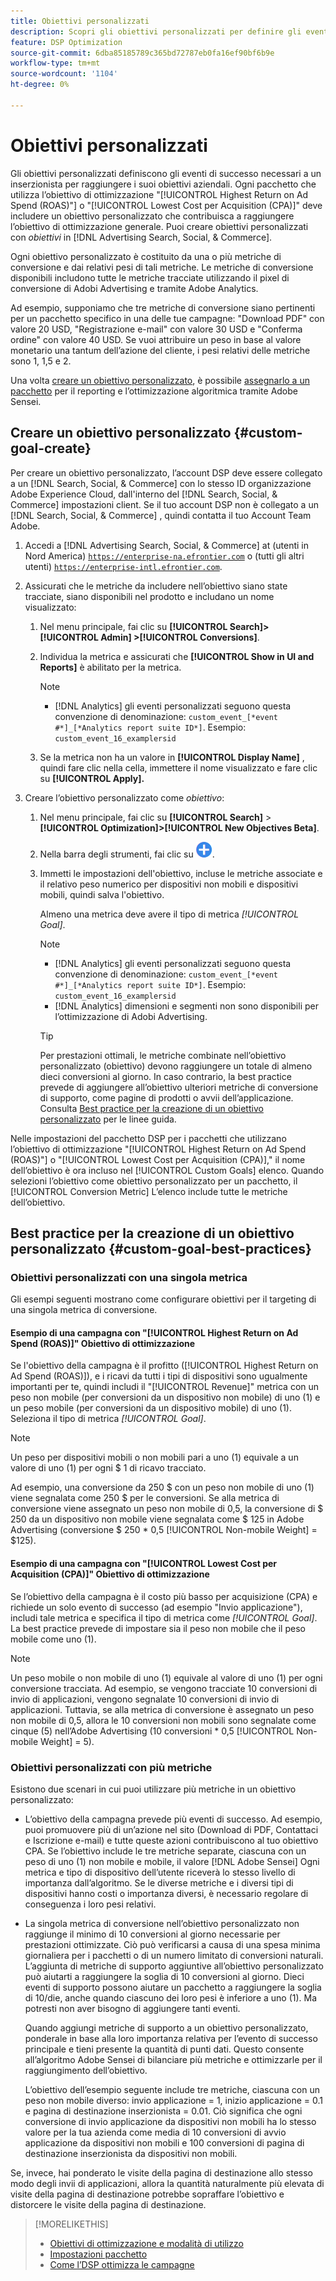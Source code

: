 ```yaml
---
title: Obiettivi personalizzati
description: Scopri gli obiettivi personalizzati per definire gli eventi di successo in pacchetti ottimizzati per il CPA più basso o il ROAS più alto.
feature: DSP Optimization
source-git-commit: 6dba85185789c365bd72787eb0fa16ef90bf6b9e
workflow-type: tm+mt
source-wordcount: '1104'
ht-degree: 0%

---
```


# Obiettivi personalizzati

Gli obiettivi personalizzati definiscono gli eventi di successo necessari a un inserzionista per raggiungere i suoi obiettivi aziendali. Ogni pacchetto che utilizza l’obiettivo di ottimizzazione &quot;[!UICONTROL Highest Return on Ad Spend (ROAS)"] o &quot;[!UICONTROL Lowest Cost per Acquisition (CPA)]&quot; deve includere un obiettivo personalizzato che contribuisca a raggiungere l’obiettivo di ottimizzazione generale. Puoi creare obiettivi personalizzati con *obiettivi* in [!DNL Advertising Search, Social, & Commerce].

<!-- update image or omit it

![custom goals](/help/dsp/assets/objective-goals.png)
 -->

Ogni obiettivo personalizzato è costituito da una o più metriche di conversione e dai relativi pesi di tali metriche. Le metriche di conversione disponibili includono tutte le metriche tracciate utilizzando il pixel di conversione di Adobi Advertising e tramite Adobe Analytics.

Ad esempio, supponiamo che tre metriche di conversione siano pertinenti per un pacchetto specifico in una delle tue campagne: &quot;Download PDF&quot; con valore 20 USD, &quot;Registrazione e-mail&quot; con valore 30 USD e &quot;Conferma ordine&quot; con valore 40 USD. Se vuoi attribuire un peso in base al valore monetario una tantum dell’azione del cliente, i pesi relativi delle metriche sono 1, 1,5 e 2.

Una volta [creare un obiettivo personalizzato](#custom-goal-create), è possibile [assegnarlo a un pacchetto](/help/dsp/campaign-management/packages/package-settings.md) per il reporting e l’ottimizzazione algoritmica tramite Adobe Sensei.

## Creare un obiettivo personalizzato {#custom-goal-create}

Per creare un obiettivo personalizzato, l’account DSP deve essere collegato a un [!DNL Search, Social, & Commerce] con lo stesso ID organizzazione Adobe Experience Cloud, dall&#39;interno del [!DNL Search, Social, & Commerce] impostazioni client. Se il tuo account DSP non è collegato a un [!DNL Search, Social, & Commerce] , quindi contatta il tuo Account Team Adobe.

1. Accedi a [!DNL Advertising Search, Social, & Commerce] at (utenti in Nord America) [`https://enterprise-na.efrontier.com`](https://enterprise-na.efrontier.com) o (tutti gli altri utenti) [`https://enterprise-intl.efrontier.com`](https://enterprise-intl.efrontier.com).

1. Assicurati che le metriche da includere nell’obiettivo siano state tracciate, siano disponibili nel prodotto e includano un nome visualizzato:

   1. Nel menu principale, fai clic su **[!UICONTROL Search]> [!UICONTROL Admin] >[!UICONTROL Conversions]**.

   1. Individua la metrica e assicurati che **[!UICONTROL Show in UI and Reports]** è abilitato per la metrica.

      >[!NOTE]
      >
      >* [!DNL Analytics] gli eventi personalizzati seguono questa convenzione di denominazione: `custom_event_[*event #*]_[*Analytics report suite ID*]`. Esempio: `custom_event_16_examplersid`

   1. Se la metrica non ha un valore in **[!UICONTROL Display Name]** , quindi fare clic nella cella, immettere il nome visualizzato e fare clic su **[!UICONTROL Apply].**

1. Creare l’obiettivo personalizzato come *obiettivo*:

   1. Nel menu principale, fai clic su **[!UICONTROL Search]** > **[!UICONTROL Optimization]>[!UICONTROL New Objectives Beta]**.

   1. Nella barra degli strumenti, fai clic su ![Crea](/help/dsp/assets/create-search-ui.png "Crea").

   1. Immetti le impostazioni dell&#39;obiettivo, incluse le metriche associate e il relativo peso numerico per dispositivi non mobili e dispositivi mobili, quindi salva l&#39;obiettivo.

      Almeno una metrica deve avere il tipo di metrica *[!UICONTROL Goal]*.

      >[!NOTE]
      >
      >* [!DNL Analytics] gli eventi personalizzati seguono questa convenzione di denominazione: `custom_event_[*event #*]_[*Analytics report suite ID*]`. Esempio: `custom_event_16_examplersid`
      >* [!DNL Analytics] dimensioni e segmenti non sono disponibili per l’ottimizzazione di Adobi Advertising.

      >[!TIP]
      >
      >Per prestazioni ottimali, le metriche combinate nell’obiettivo personalizzato (obiettivo) devono raggiungere un totale di almeno dieci conversioni al giorno. In caso contrario, la best practice prevede di aggiungere all’obiettivo ulteriori metriche di conversione di supporto, come pagine di prodotti o avvii dell’applicazione. Consulta [Best practice per la creazione di un obiettivo personalizzato](#custom-goal-best-practices) per le linee guida.

Nelle impostazioni del pacchetto DSP per i pacchetti che utilizzano l’obiettivo di ottimizzazione &quot;[!UICONTROL Highest Return on Ad Spend (ROAS)"] o &quot;[!UICONTROL Lowest Cost per Acquisition (CPA)],&quot; il nome dell’obiettivo è ora incluso nel [!UICONTROL Custom Goals] elenco. Quando selezioni l’obiettivo come obiettivo personalizzato per un pacchetto, il [!UICONTROL Conversion Metric] L’elenco include tutte le metriche dell’obiettivo.

## Best practice per la creazione di un obiettivo personalizzato {#custom-goal-best-practices}

### Obiettivi personalizzati con una singola metrica

Gli esempi seguenti mostrano come configurare obiettivi per il targeting di una singola metrica di conversione.

#### Esempio di una campagna con &quot;[!UICONTROL Highest Return on Ad Spend (ROAS)]&quot; Obiettivo di ottimizzazione

Se l&#39;obiettivo della campagna è il profitto ([!UICONTROL Highest Return on Ad Spend (ROAS)]), e i ricavi da tutti i tipi di dispositivi sono ugualmente importanti per te, quindi includi il &quot;[!UICONTROL Revenue]&quot; metrica con un peso non mobile (per conversioni da un dispositivo non mobile) di uno (1) e un peso mobile (per conversioni da un dispositivo mobile) di uno (1). Seleziona il tipo di metrica *[!UICONTROL Goal]*.

<!-- update image or delete 

![example of a ROAS custom goal with a single conversion metric](/help/dsp/assets/custom-goal-roas.png)

-->

>[!NOTE]
>
> Un peso per dispositivi mobili o non mobili pari a uno (1) equivale a un valore di uno (1) per ogni $ 1 di ricavo tracciato.
>
> Ad esempio, una conversione da 250 $ con un peso non mobile di uno (1) viene segnalata come 250 $ per le conversioni. Se alla metrica di conversione viene assegnato un peso non mobile di 0,5, la conversione di $ 250 da un dispositivo non mobile viene segnalata come $ 125 in Adobe Advertising (conversione $ 250 * 0,5 [!UICONTROL Non-mobile Weight] = $125).

#### Esempio di una campagna con &quot;[!UICONTROL Lowest Cost per Acquisition (CPA)]&quot; Obiettivo di ottimizzazione

Se l’obiettivo della campagna è il costo più basso per acquisizione (CPA) e richiede un solo evento di successo (ad esempio &quot;Invio applicazione&quot;), includi tale metrica e specifica il tipo di metrica come *[!UICONTROL Goal]*. La best practice prevede di impostare sia il peso non mobile che il peso mobile come uno (1).

<!-- update image or delete 

![example of a CPA custom goal with a single conversion metric](/help/dsp/assets/custom-goal-roas.png)

-->

>[!NOTE]
>
> Un peso mobile o non mobile di uno (1) equivale al valore di uno (1) per ogni conversione tracciata. Ad esempio, se vengono tracciate 10 conversioni di invio di applicazioni, vengono segnalate 10 conversioni di invio di applicazioni. Tuttavia, se alla metrica di conversione è assegnato un peso non mobile di 0,5, allora le 10 conversioni non mobili sono segnalate come cinque (5) nell’Adobe Advertising (10 conversioni * 0,5 [!UICONTROL Non-mobile Weight] = 5).

### Obiettivi personalizzati con più metriche

Esistono due scenari in cui puoi utilizzare più metriche in un obiettivo personalizzato:

* L’obiettivo della campagna prevede più eventi di successo. Ad esempio, puoi promuovere più di un’azione nel sito (Download di PDF, Contattaci e Iscrizione e-mail) e tutte queste azioni contribuiscono al tuo obiettivo CPA. Se l’obiettivo include le tre metriche separate, ciascuna con un peso di uno (1) non mobile e mobile, il valore [!DNL Adobe Sensei] Ogni metrica e tipo di dispositivo dell’utente riceverà lo stesso livello di importanza dall’algoritmo. Se le diverse metriche e i diversi tipi di dispositivi hanno costi o importanza diversi, è necessario regolare di conseguenza i loro pesi relativi.

<!-- update image or delete it and adjust the wording above

   ![example of a custom goal with multiple metrics](/help/dsp/assets/custom-goal-multiple-properties.png)

-->

* La singola metrica di conversione nell’obiettivo personalizzato non raggiunge il minimo di 10 conversioni al giorno necessarie per prestazioni ottimizzate. Ciò può verificarsi a causa di una spesa minima giornaliera per i pacchetti o di un numero limitato di conversioni naturali. L’aggiunta di metriche di supporto aggiuntive all’obiettivo personalizzato può aiutarti a raggiungere la soglia di 10 conversioni al giorno. Dieci eventi di supporto possono aiutare un pacchetto a raggiungere la soglia di 10/die, anche quando ciascuno dei loro pesi è inferiore a uno (1). Ma potresti non aver bisogno di aggiungere tanti eventi.

  Quando aggiungi metriche di supporto a un obiettivo personalizzato, ponderale in base alla loro importanza relativa per l’evento di successo principale e tieni presente la quantità di punti dati. Questo consente all’algoritmo Adobe Sensei di bilanciare più metriche e ottimizzarle per il raggiungimento dell’obiettivo.

  L’obiettivo dell’esempio seguente include tre metriche, ciascuna con un peso non mobile diverso: invio applicazione = 1, inizio applicazione = 0.1 e pagina di destinazione inserzionista = 0.01. Ciò significa che ogni conversione di invio applicazione da dispositivi non mobili ha lo stesso valore per la tua azienda come media di 10 conversioni di avvio applicazione da dispositivi non mobili e 100 conversioni di pagina di destinazione inserzionista da dispositivi non mobili.

<!-- update image or delete it and adjust the wording above

   ![example of a custom goal with multiple metrics](/help/dsp/assets/custom-goal-multiple-properties2.png)

-->

Se, invece, hai ponderato le visite della pagina di destinazione allo stesso modo degli invii di applicazioni, allora la quantità naturalmente più elevata di visite della pagina di destinazione potrebbe sopraffare l’obiettivo e distorcere le visite della pagina di destinazione.<!--reword-->

>[!MORELIKETHIS]
>
>* [Obiettivi di ottimizzazione e modalità di utilizzo](optimization-goals.md)
>* [Impostazioni pacchetto](/help/dsp/campaign-management/packages/package-settings.md)
> * [Come l’DSP ottimizza le campagne](optimization-how-dsp-optimizes-campaigns.md)
